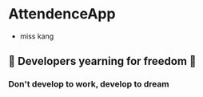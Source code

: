 # AttendenceApp
 - miss kang
 
 ## 👋 Developers yearning for freedom 👋

### Don't develop to work, develop to dream
